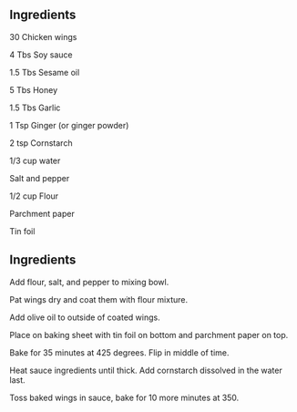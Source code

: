 ## Ingredients

30 Chicken wings

4 Tbs Soy sauce

1.5 Tbs Sesame oil

5 Tbs Honey

1.5 Tbs Garlic

1 Tsp Ginger (or ginger powder)

2 tsp Cornstarch

1/3 cup water

Salt and pepper

1/2 cup Flour

Parchment paper

Tin foil

## Ingredients

Add flour, salt, and pepper to mixing bowl.

Pat wings dry and coat them with flour mixture.

Add olive oil to outside of coated wings.

Place on baking sheet with tin foil on bottom and parchment paper on top.

Bake for 35 minutes at 425 degrees. Flip in middle of time.

Heat sauce ingredients until thick. Add cornstarch dissolved in the water last.

Toss baked wings in sauce, bake for 10 more minutes at 350.
